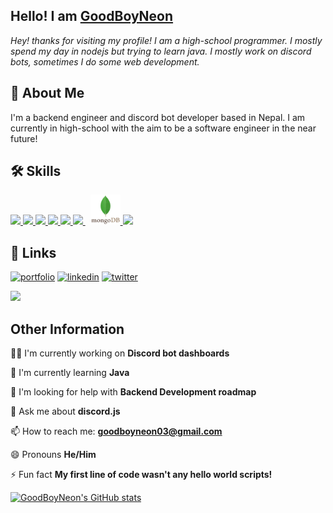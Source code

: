 ## Hello! I am [GoodBoyNeon](https://goodboyneon.cf)
*Hey! thanks for visiting my profile! I am a high-school programmer. I mostly spend my day in nodejs but trying to learn java. I mostly work on discord bots, sometimes I do some web development.*



## 🚀 About Me
I'm a backend engineer and discord bot developer based in Nepal. I am currently in high-school with the aim to be a software engineer in the near future!

## 🛠 Skills

<p align="left"> 
    <a href="https://developer.mozilla.org/en-US/docs/Web/JavaScript" target="_blank"> <img src="https://img.icons8.com/color/48/000000/javascript.png"/> </a> 
    <a href="https://www.java.com" target="_blank"> <img src="https://img.icons8.com/color/48/000000/java-coffee-cup-logo.png"/> </a>
    <a href="https://www.w3.org/html/" target="_blank"> <img src="https://img.icons8.com/color/48/000000/html-5.png"/> </a> 
    <a href="https://www.w3schools.com/css/" target="_blank"> <img src="https://img.icons8.com/color/48/000000/css3.png"/> </a> 
    <a href="https://www.python.org" target="_blank"> <img src="https://img.icons8.com/color/48/000000/python.png"/> </a> 
    <a style="padding-right:8px;" href="https://nodejs.org" target="_blank"> <img src="https://img.icons8.com/color/48/000000/nodejs.png"/> </a> 
    <a href="https://www.mongodb.com/" target="_blank"> <img src="https://raw.githubusercontent.com/devicons/devicon/master/icons/mongodb/mongodb-original-wordmark.svg" alt="mongodb" width="48" height="48"/> </a> 
    <a href="https://git-scm.com/" target="_blank"> <img src="https://img.icons8.com/color/48/000000/git.png"/> </a> 
</p>

## 🔗 Links
[![portfolio](https://img.shields.io/badge/my_portfolio-000?style=for-the-badge&logo=ko-fi&logoColor=white)](https://goodboyneon.cf/)
[![linkedin](https://img.shields.io/badge/linkedin-0A66C2?style=for-the-badge&logo=linkedin&logoColor=white)](https://www.linkedin.com/in/sushant-ray-895054249/)
[![twitter](https://img.shields.io/badge/twitter-1DA1F2?style=for-the-badge&logo=twitter&logoColor=white)](https://twitter.com/GoodBoyNeon)

<img src="https://discord.c99.nl/widget/theme-4/816253376962625537.png">


## Other Information
👩‍💻 I'm currently working on **Discord bot dashboards**

🧠 I'm currently learning **Java**

🤔 I'm looking for help with **Backend Development roadmap**

💬 Ask me about **discord.js**

📫 How to reach me: **goodboyneon03@gmail.com**

😄 Pronouns **He/Him**

⚡️ Fun fact **My first line of code wasn't any hello world scripts!**

[![GoodBoyNeon's GitHub stats](https://github-readme-stats.vercel.app/api?username=GoodBoyNeon&bg_color=1e1e2e&text_color=cdd6f4&icon_color=cba6f7&title_color=94e2d5)](https://github.com/anuraghazra/github-readme-stats)
